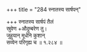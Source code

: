 +++
title = "284 स्नातस्य सार्षपन्"

+++
स्नातस्य सार्षपं तैलं  
स्रुवेण +औदुम्बरेण तु।  
जुहुयान् मूर्धनि कुशान्  
सव्येन परिगृह्य च  ॥ १.२८४ ॥